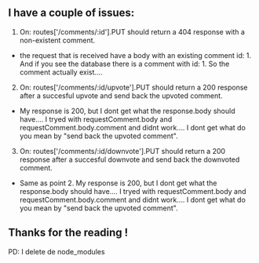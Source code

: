 
## I have a couple of issues:

1. On: routes['/comments/:id'].PUT should return a 404 response with a non-existent comment.

* the request that is received have a body with an existing comment id: 1. And if you see the database there is a comment with id: 1. So the comment actually exist....

2. On: routes['/comments/:id/upvote'].PUT should return a 200 response after a succesful upvote and send back the upvoted comment.

* My response is 200, but I dont get what the response.body should have.... I tryed with requestComment.body and requestComment.body.comment and didnt work.... I dont get what do you mean by "send back the upvoted comment".

3. On: routes['/comments/:id/downvote'].PUT should return a 200 response after a succesful downvote and send back the downvoted comment.

* Same as point 2. My response is 200, but I dont get what the response.body should have.... I tryed with requestComment.body and requestComment.body.comment and didnt work.... I dont get what do you mean by "send back the upvoted comment".

## Thanks for the reading !

PD: I delete de node_modules